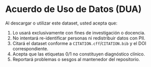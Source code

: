 # Acuerdo de Uso de Datos (DUA)

Al descargar o utilizar este dataset, usted acepta que:
1. Lo usará exclusivamente con fines de investigación o docencia.
2. No intentará re-identificar personas ni redistribuir datos con PII.
3. Citará el dataset conforme a `CITATION.cff`/`CITATION.bib` y el DOI correspondiente.
4. Acepta que las etiquetas 0/1 no constituyen diagnóstico clínico.
5. Reportará problemas o sesgos al mantenedor del repositorio.

